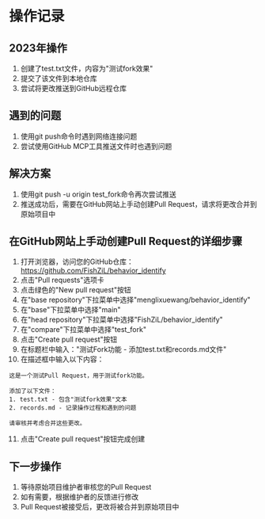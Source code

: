# 操作记录

## 2023年操作

1. 创建了test.txt文件，内容为"测试fork效果"
2. 提交了该文件到本地仓库
3. 尝试将更改推送到GitHub远程仓库

## 遇到的问题

1. 使用git push命令时遇到网络连接问题
2. 尝试使用GitHub MCP工具推送文件时也遇到问题

## 解决方案

1. 使用git push -u origin test_fork命令再次尝试推送
2. 推送成功后，需要在GitHub网站上手动创建Pull Request，请求将更改合并到原始项目中

## 在GitHub网站上手动创建Pull Request的详细步骤

1. 打开浏览器，访问您的GitHub仓库：https://github.com/FishZiL/behavior_identify
2. 点击"Pull requests"选项卡
3. 点击绿色的"New pull request"按钮
4. 在"base repository"下拉菜单中选择"menglixuewang/behavior_identify"
5. 在"base"下拉菜单中选择"main"
6. 在"head repository"下拉菜单中选择"FishZiL/behavior_identify"
7. 在"compare"下拉菜单中选择"test_fork"
8. 点击"Create pull request"按钮
9. 在标题栏中输入："测试Fork功能 - 添加test.txt和records.md文件"
10. 在描述框中输入以下内容：
```
这是一个测试Pull Request，用于测试fork功能。

添加了以下文件：
1. test.txt - 包含"测试fork效果"文本
2. records.md - 记录操作过程和遇到的问题

请审核并考虑合并这些更改。
```
11. 点击"Create pull request"按钮完成创建

## 下一步操作

1. 等待原始项目维护者审核您的Pull Request
2. 如有需要，根据维护者的反馈进行修改
3. Pull Request被接受后，更改将被合并到原始项目中 